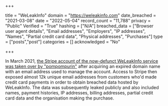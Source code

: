 +++

title = "WeLeakInfo"
domain = "https://weleakinfo.com"
date_breached = "2021-03-08"
date = "2022-05-04"
record_count = "11,788"
privacy = "Public"
Verified = "True"
hashing = ["N/A"]
breached_data = ["Browser user agent details", "Email addresses", "Employers", "IP addresses", "Names", "Partial credit card data", "Physical addresses", "Purchases"]
type = ["posts","post"]
categories = []
acknowledged = "No"


+++


In March 2021, <a href="https://krebsonsecurity.com/2021/03/weleakinfo-leaked-customer-payment-info/" target="_blank" rel="noopener">the Stripe account of the now-defunct WeLeakInfo service was taken over by &quot;pompompurin&quot;</a> after acquiring an expired domain name with an email address used to manage the account. Access to Stripe then exposed almost 12k unique email addresses from customers who'd made credit card payments in order to obtain breached data hosted by WeLeakInfo. The data was subsequently leaked publicly and also included names, payment histories, IP addresses, billing addresses, partial credit card data and the organisation making the purchase.

